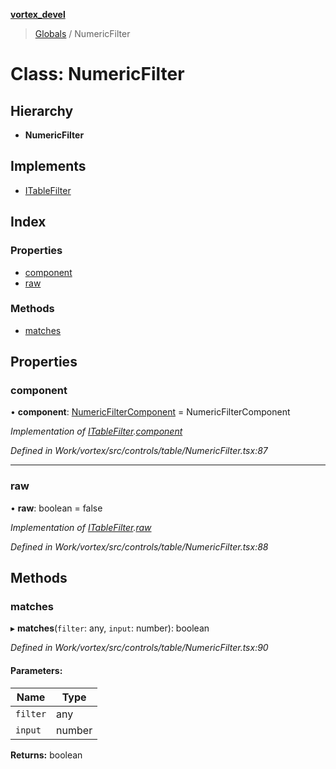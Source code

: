 **[vortex_devel](../README.md)**

> [Globals](../globals.md) / NumericFilter

# Class: NumericFilter

## Hierarchy

* **NumericFilter**

## Implements

* [ITableFilter](../interfaces/itablefilter.md)

## Index

### Properties

* [component](numericfilter.md#component)
* [raw](numericfilter.md#raw)

### Methods

* [matches](numericfilter.md#matches)

## Properties

### component

•  **component**: [NumericFilterComponent](numericfiltercomponent.md) = NumericFilterComponent

*Implementation of [ITableFilter](../interfaces/itablefilter.md).[component](../interfaces/itablefilter.md#component)*

*Defined in Work/vortex/src/controls/table/NumericFilter.tsx:87*

___

### raw

•  **raw**: boolean = false

*Implementation of [ITableFilter](../interfaces/itablefilter.md).[raw](../interfaces/itablefilter.md#raw)*

*Defined in Work/vortex/src/controls/table/NumericFilter.tsx:88*

## Methods

### matches

▸ **matches**(`filter`: any, `input`: number): boolean

*Defined in Work/vortex/src/controls/table/NumericFilter.tsx:90*

#### Parameters:

Name | Type |
------ | ------ |
`filter` | any |
`input` | number |

**Returns:** boolean
